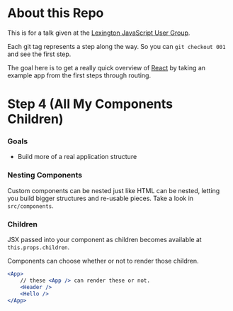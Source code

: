 # About this Repo

This is for a talk given at the [Lexington JavaScript User Group](http://www.meetup.com/Kentucky-JavaScript-Users-Group/).

Each git tag represents a step along the way. So you can `git checkout 001` and
see the first step.

The goal here is to get a really quick overview of [React](https://facebook.github.io/react/)
by taking an example app from the first steps through routing.

# Step 4 (All My Components Children)

### Goals

- Build more of a real application structure

### Nesting Components

Custom components can be nested just like HTML can be nested, letting you build
bigger structures and re-usable pieces. Take a look in `src/components`.

### Children

JSX passed into your component as children becomes available at
`this.props.children`.

Components can choose whether or not to render those children.

```jsx
<App>
    // these <App /> can render these or not.
    <Header />
    <Hello />
</App>
```
